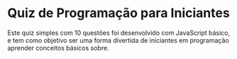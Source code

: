 # Quiz de Programação para Iniciantes

Este quiz simples com 10 questões foi desenvolvido com JavaScript básico, e tem como objetivo ser uma forma divertida de iniciantes em programação aprender conceitos básicos sobre.

